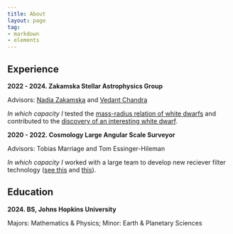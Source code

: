 ```yaml
---
title: About
layout: page
tag:
- markdown
- elements
---
```


## Experience

**2022 - 2024. Zakamska Stellar Astrophysics Group**

Advisors: [Nadia Zakamska](https://zakamska.johnshopkins.edu) and [Vedant Chandra](https://vedantchandra.com)

*In which capacity I* tested the [mass-radius relation of white dwarfs](https://doi.org/10.3847/1538-4357/ad2168) and contributed to the [discovery of an interesting white dwarf](https://arxiv.org/abs/2310.16313).

**2020 - 2022. Cosmology Large Angular Scale Surveyor**

Advisors: Tobias Marriage and Tom Essinger-Hileman

*In which capacity I* worked with a large team to develop new reciever filter technology ([see this](https://doi.org/10.1117/12.2627341) and [this](https://doi.org/10.1117/12.2630165)).

## Education

**2024. BS, Johns Hopkins University**

Majors: Mathematics & Physics; Minor: Earth & Planetary Sciences
